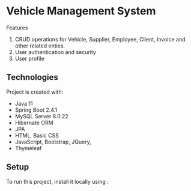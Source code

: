# Vehicle Management System


Features
1. CRUD operations for Vehicle, Supplier, Employee, Client, Invoice and other related enties.
2. User authentication and security 
3. User profile    

## Technologies
Project is created with:
* Java 11
* Spring Boot 2.4.1
* MySQL Server 8.0.22
* Hibernate ORM
* JPA
* HTML, Basic CSS
* JavaScript, Bootstrap, JQuery, 
* Thymeleaf
	
## Setup
To run this project, install it locally using :

```

```
